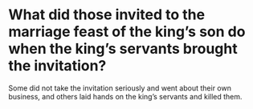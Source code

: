 # What did those invited to the marriage feast of the king’s son do when the king’s servants brought the invitation?

Some did not take the invitation seriously and went about their own business, and others laid hands on the king’s servants and killed them.
